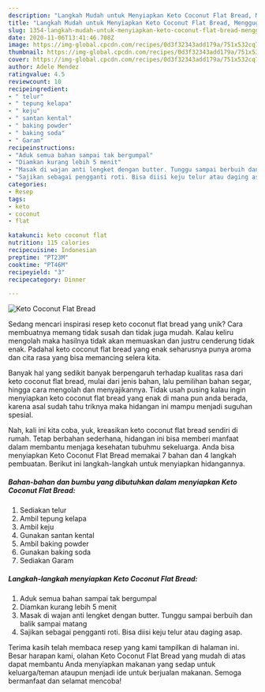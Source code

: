 ```yaml
---
description: "Langkah Mudah untuk Menyiapkan Keto Coconut Flat Bread, Menggugah Selera"
title: "Langkah Mudah untuk Menyiapkan Keto Coconut Flat Bread, Menggugah Selera"
slug: 1354-langkah-mudah-untuk-menyiapkan-keto-coconut-flat-bread-menggugah-selera
date: 2020-11-06T13:41:46.708Z
image: https://img-global.cpcdn.com/recipes/0d3f32343add179a/751x532cq70/keto-coconut-flat-bread-foto-resep-utama.jpg
thumbnail: https://img-global.cpcdn.com/recipes/0d3f32343add179a/751x532cq70/keto-coconut-flat-bread-foto-resep-utama.jpg
cover: https://img-global.cpcdn.com/recipes/0d3f32343add179a/751x532cq70/keto-coconut-flat-bread-foto-resep-utama.jpg
author: Adele Mendez
ratingvalue: 4.5
reviewcount: 10
recipeingredient:
- " telur"
- " tepung kelapa"
- " keju"
- " santan kental"
- " baking powder"
- " baking soda"
- " Garam"
recipeinstructions:
- "Aduk semua bahan sampai tak bergumpal"
- "Diamkan kurang lebih 5 menit"
- "Masak di wajan anti lengket dengan butter. Tunggu sampai berbuih dan balik sampai matang"
- "Sajikan sebagai pengganti roti. Bisa diisi keju telur atau daging asap."
categories:
- Resep
tags:
- keto
- coconut
- flat

katakunci: keto coconut flat 
nutrition: 115 calories
recipecuisine: Indonesian
preptime: "PT23M"
cooktime: "PT46M"
recipeyield: "3"
recipecategory: Dinner

---
```



![Keto Coconut Flat Bread](https://img-global.cpcdn.com/recipes/0d3f32343add179a/751x532cq70/keto-coconut-flat-bread-foto-resep-utama.jpg)

Sedang mencari inspirasi resep keto coconut flat bread yang unik? Cara membuatnya memang tidak susah dan tidak juga mudah. Kalau keliru mengolah maka hasilnya tidak akan memuaskan dan justru cenderung tidak enak. Padahal keto coconut flat bread yang enak seharusnya punya aroma dan cita rasa yang bisa memancing selera kita.

Banyak hal yang sedikit banyak berpengaruh terhadap kualitas rasa dari keto coconut flat bread, mulai dari jenis bahan, lalu pemilihan bahan segar, hingga cara mengolah dan menyajikannya. Tidak usah pusing kalau ingin menyiapkan keto coconut flat bread yang enak di mana pun anda berada, karena asal sudah tahu triknya maka hidangan ini mampu menjadi suguhan spesial.




Nah, kali ini kita coba, yuk, kreasikan keto coconut flat bread sendiri di rumah. Tetap berbahan sederhana, hidangan ini bisa memberi manfaat dalam membantu menjaga kesehatan tubuhmu sekeluarga. Anda bisa menyiapkan Keto Coconut Flat Bread memakai 7 bahan dan 4 langkah pembuatan. Berikut ini langkah-langkah untuk menyiapkan hidangannya.

<!--inarticleads1-->

##### Bahan-bahan dan bumbu yang dibutuhkan dalam menyiapkan Keto Coconut Flat Bread:

1. Sediakan  telur
1. Ambil  tepung kelapa
1. Ambil  keju
1. Gunakan  santan kental
1. Ambil  baking powder
1. Gunakan  baking soda
1. Sediakan  Garam




<!--inarticleads2-->

##### Langkah-langkah menyiapkan Keto Coconut Flat Bread:

1. Aduk semua bahan sampai tak bergumpal
1. Diamkan kurang lebih 5 menit
1. Masak di wajan anti lengket dengan butter. Tunggu sampai berbuih dan balik sampai matang
1. Sajikan sebagai pengganti roti. Bisa diisi keju telur atau daging asap.




Terima kasih telah membaca resep yang kami tampilkan di halaman ini. Besar harapan kami, olahan Keto Coconut Flat Bread yang mudah di atas dapat membantu Anda menyiapkan makanan yang sedap untuk keluarga/teman ataupun menjadi ide untuk berjualan makanan. Semoga bermanfaat dan selamat mencoba!
